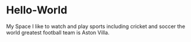 # Hello-World
My Space
I like to watch and play sports including cricket and soccer
the world greatest football team is Aston Villa.
